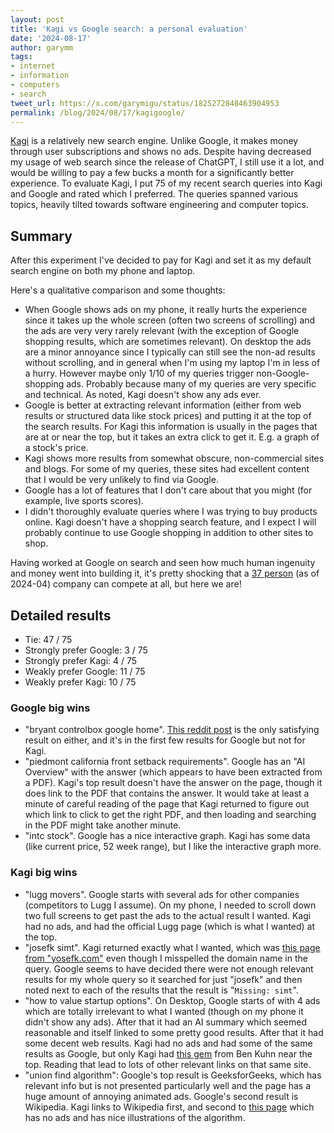 ```yaml
---
layout: post
title: 'Kagi vs Google search: a personal evaluation'
date: '2024-08-17'
author: garymm
tags:
- internet
- information
- computers
- search
tweet_url: https://x.com/garymigu/status/1825272848463904953
permalink: /blog/2024/08/17/kagigoogle/
---
```


[Kagi](https://kagi.com) is a relatively new search engine. Unlike Google, it makes money through user subscriptions and shows no ads.
Despite having decreased my usage of web search since the release of ChatGPT, I still use it a lot, and would be willing to pay a few
bucks a month for a significantly better experience. To evaluate Kagi, I put 75 of my recent search queries into Kagi and Google and rated
which I preferred. The queries spanned various topics, heavily tilted towards software engineering and computer topics.

## Summary

After this experiment I've decided to pay for Kagi and set it as my default search engine on both my phone and laptop.

Here's a qualitative comparison and some thoughts:

* When Google shows ads on my phone, it really hurts the experience since it takes up the whole screen (often two screens of scrolling) and the ads are very very rarely relevant (with the exception of Google shopping results, which are sometimes relevant). On desktop the ads are a minor annoyance since I typically can still see the non-ad results without scrolling, and in general when I'm using my laptop I'm in less of a hurry. However maybe only 1/10 of my queries trigger non-Google-shopping ads. Probably because many of my queries are very specific and technical. As noted, Kagi doesn't show any ads ever.
* Google is better at extracting relevant information (either from web results or structured data like stock prices) and putting it at the top of the search results. For Kagi this information is usually in the pages that are at or near the top, but it takes an extra click to get it. E.g. a graph of a stock's price.
* Kagi shows more results from somewhat obscure, non-commercial sites and blogs. For some of my queries, these sites had excellent content that I would be very unlikely to find via Google.
* Google has a lot of features that I don't care about that you might (for example, live sports scores).
* I didn't thoroughly evaluate queries where I was trying to buy products online. Kagi doesn't have a shopping search feature, and I expect I will probably continue to use Google shopping in addition to other sites to shop.

Having worked at Google on search and seen how much human ingenuity and money went into building it, it's pretty shocking
that a [37 person](https://blog.kagi.com/what-is-next-for-kagi) (as of 2024-04) company can compete at all, but here we are!


## Detailed results

* Tie: 47 / 75
* Strongly prefer Google: 3 / 75
* Strongly prefer Kagi: 4 / 75
* Weakly prefer Google: 11 / 75
* Weakly prefer Kagi: 10 / 75

### Google big wins

* "bryant controlbox google home". [This reddit post](https://www.reddit.com/r/smarthome/comments/j32rkz/bryant_evolution_connex_connect_talking_to_other/) is the only satisfying result on either, and it's in the first few results for Google but not for Kagi.
* "piedmont california front setback requirements". Google has an "AI Overview" with the answer (which appears to have been extracted from a PDF). Kagi's top result doesn't have the answer on the page, though it does link to the PDF that contains the answer. It would take at least a minute of careful reading of the page that Kagi returned to figure out which link to click to get the right PDF, and then loading and searching in the PDF might take another minute.
* "intc stock". Google has a nice interactive graph. Kagi has some data (like current price, 52 week range), but I like the interactive graph more.


### Kagi big wins

* "lugg movers". Google starts with several ads for other companies (competitors to Lugg I assume). On my phone, I needed to scroll down two full screens to get past the ads to the actual result I wanted. Kagi had no ads, and had the official Lugg page (which is what I wanted) at the top.
* "josefk simt". Kagi returned exactly what I wanted, which was [this page from "yosefk.com"](https://yosefk.com/blog/simd-simt-smt-parallelism-in-nvidia-gpus.html) even though I misspelled the domain name in the query. Google seems to have decided there were not enough relevant results for my whole query so it searched for just "josefk" and then noted next to each of the results that the result is "`Missing: simt`".
* "how to value startup options". On Desktop, Google starts of with 4 ads which are totally irrelevant to what I wanted (though on my phone it didn't show any ads). After that it had an AI summary which seemed reasonable and itself linked to some pretty good results. After that it had some decent web results. Kagi had no ads and had some of the same results as Google, but only Kagi had [this gem](https://www.benkuhn.net/optopt/) from Ben Kuhn near the top. Reading that lead to lots of other relevant links on that same site.
* "union find algorithm": Google's top result is GeeksforGeeks, which has relevant info but is not presented particularly well and the page has a huge amount of annoying animated ads. Google's second result is Wikipedia. Kagi links to Wikipedia first, and second to [this page](https://labuladong.gitbook.io/algo-en/iv.-high-frequency-interview-problem/union-find-explanation) which has no ads and has nice illustrations of the algorithm.

